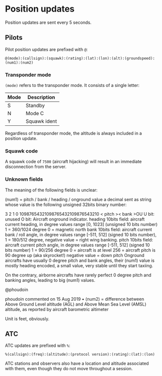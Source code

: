 # Position updates

Position updates are sent every 5 seconds.



## Pilots ##

Pilot position updates are prefixed with `@`:

```
@(mode):(callsign):(squawk):(rating):(lat):(lon):(alt):(groundspeed):(num1):(num2) 
```

### Transponder mode ###

`(mode)` refers to the transponder mode. It consists of a single letter:

| Mode | Description  |
| ---- | ------------ |
| S    | Standby      |
| N    | Mode C       |
| Y    | Squawk ident |

Regardless of transponder mode, the altitude is always included in a position update.

### Squawk code ###

A squawk code of `7500` (aircraft hijacking) will result in an immediate disconnection from the server.

### Unknown fields ###

The meaning of the following fields is unclear:

(num1) = pitch / bank / heading / onground value
a decimal sent as string whose value is the following unsigned 32bits binary number:

 3         2         1         0
10987654321098765432109876543210
<  pitch ><  bank  ><heading >OU
U bit:
unused
O bit:
Aircraft onground indicator.
heading 10bits field:
aircraft current heading, in degree
values range [0, 1023] (unsigned 10 bits number)
1 = 360/1024 degree
0 = magnetic north
bank 10bits field:
aircraft current bank / roll angle, in degree
values range [-511, 512] (signed 10 bits number),
1 = 180/512 degree,
negative value = right wing banking.
pitch 10bits field:
aircraft current pitch angle, in degree
values range [-511, 512] (signed 10 bits number)
1 = 90/256 degree
0 = aircraft is at level
256 = aircraft pitch is 90 degree up (aka skyrocket!)
negative value = down pitch
Onground aircrafts have usually 0 degree pitch and bank angles, their (num1) value is mostly heading encoded, a small value, very stable until they start taxiing.

On the contrary, airborne aircrafts have rarely perfect 0 degree pitch and banking angles, leading to big (num1) values.

@phoudoin
 
phoudoin commented on 15 Aug 2019 • 
(num2) = difference between Above Ground Level altitude (AGL) and Above Mean Sea Level (AMSL) altitude, as reported by aircraft barometric altimeter

Unit is feet, obviously.



## ATC ##

ATC updates are prefixed with `%`:

```
%(callsign):(freq):(altitude):(protocol version):(rating):(lat):(lon)
```

ATC stations and observers also have a location and altitude associated with them, even though they do not move throughout a session.


